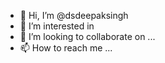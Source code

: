 - 👋 Hi, I’m @dsdeepaksingh
- 👀 I’m interested in 
- 💞️ I’m looking to collaborate on ...
- 📫 How to reach me ...

<!---
dsdeepaksingh/dsdeepaksingh is a ✨ special ✨ repository because its `README.md` (this file) appears on your GitHub profile.
You can click the Preview link to take a look at your changes.
--->
